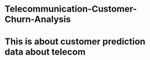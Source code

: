 # Telecommunication-Customer-Churn-Analysis

# This is about customer prediction data about telecom 